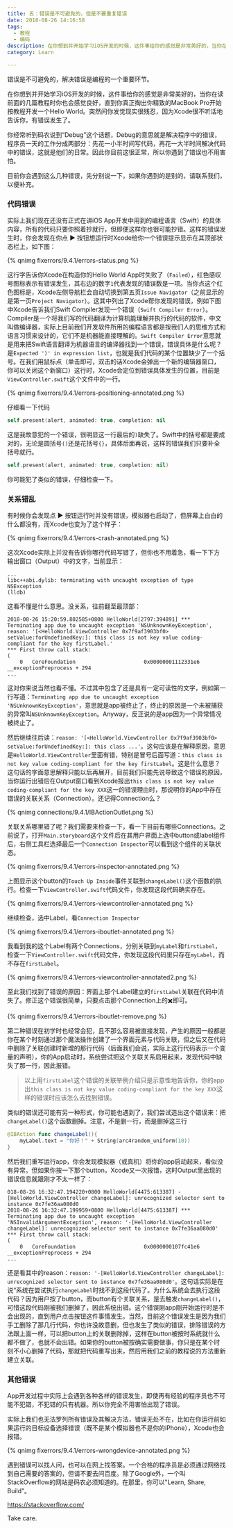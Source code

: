 ```yaml
---
title: 五：错误是不可避免的，但是不要重复错误
date: 2018-08-26 14:16:58
tags: 
  - 教程
  - 编码
description: 在你想到并开始学习iOS开发的时候，这件事给你的感觉是非常美好的，当你在读前面的几篇教程时你也会感觉良好，直到你真正掏出你精致的MacBook Pro开始按教程开发一个Hello World。突然间你发觉现实很残忍，因为Xcode很不听话地告诉你，有错误发生了。错误是不可避免的，解决错误是编程的一个重要环境。你经常听到码农说到“Debug”这个话题，Debug的意思就是解决程序中的错误，程序员一天的工作分成两部分：先花一小半时间写代码，再花一大半时间解决代码中的错误，这就是他们的日常。因此你目前这很正常，所以你遇到了错误也不用害怕。
category: Learn

---
```

<!-- block -->
错误是不可避免的，解决错误是编程的一个重要环节。
<!-- block -->

在你想到并开始学习iOS开发的时候，这件事给你的感觉是非常美好的，当你在读前面的几篇教程时你也会感觉良好，直到你真正掏出你精致的MacBook Pro开始按教程开发一个Hello World。突然间你发觉现实很残忍，因为Xcode很不听话地告诉你，有错误发生了。

你经常听到码农说到“Debug”这个话题，Debug的意思就是解决程序中的错误，程序员一天的工作分成两部分：先花一小半时间写代码，再花一大半时间解决代码中的错误，这就是他们的日常。因此你目前这很正常，所以你遇到了错误也不用害怕。

目前你会遇到这么几种错误，先分别说一下，如果你遇到的是别的，请联系我们，以便补充。

### 代码错误

实际上我们现在还没有正式在讲iOS App开发中用到的编程语言（Swift）的具体内容，所有的代码只要你照着抄就行，但即便这样你也很可能抄错。这样的错误发生时，你会发现在你点 ▶ 按钮想运行时Xcode给你一个错误提示显示在其顶部状态栏上，如下图：

{% qnimg fixerrors/9.4.1/errors-status.png %}

这行字告诉你Xcode在构造你的Hello World App时失败了（`Failed`），红色感叹号图标表示有错误发生，其右边的数字`1`代表发现的错误数是一项。当你点这个红色图标是，Xcode左侧导航栏会自动切换到第五页`Issue Navigator`（之前显示的是第一页`Project Navigator`）。这其中列出了Xcode帮你发现的错误，例如下图中Xcode告诉我们Swift Compiler发现一个错误（`Swift Compiler Error`）。Compiler是一个将我们写的代码翻译为计算机能理解并执行的代码的软件，中文叫做编译器，实际上目前我们开发软件所用的编程语言都是按我们人的思维方式和语言习惯来设计的，它们不是机器能直接理解的。`Swift Compiler Error`意思就是用来把Swift语言翻译为机器语言的编译器找到一个错误，错误具体是什么呢？是`Expected ')' in expression list`，也就是我们代码的某个位置缺少了一个括号。在我们用鼠标点（单击即可，双击的话Xcode会弹出一个新的编辑器窗口，你可以关闭这个新窗口）这行时，Xcode会定位到错误具体发生的位置，目前是`ViewController.swift`这个文件中的一行。

{% qnimg fixerrors/9.4.1/errors-positioning-annotated.png %}

仔细看一下代码

``` swift
self.present(alert, animated: true, completion: nil
```

这是我故意犯的一个错误，很明显这一行最后的`)`缺失了。Swift中的括号都是要成对的，无论是圆括号`()`还是花括号`{}`，具体后面再说，这样的错误我们只要补全括号就行。

``` swift
self.present(alert, animated: true, completion: nil)
```

你可能犯了类似的错误，仔细检查一下。

### 关系错乱

有时候你会发现点 ▶ 按钮运行时并没有错误，模拟器也启动了，但屏幕上白白的什么都没有，而Xcode也变为了这个样子：

{% qnimg fixerrors/9.4.1/errors-crash-annotated.png %}

这次Xcode实际上并没有告诉你哪行代码写错了，但你也不用着急，看一下下方输出窗口（Output）中的文字，当前显示：

``` 
...
libc++abi.dylib: terminating with uncaught exception of type NSException
(lldb) 
```

这看不懂是什么意思。没关系，往前翻至最顶部：

```
2018-08-26 15:20:59.802585+0800 HelloWorld[2797:394891] *** Terminating app due to uncaught exception 'NSUnknownKeyException', reason: '[<HelloWorld.ViewController 0x7f9af3903bf0> setValue:forUndefinedKey:]: this class is not key value coding-compliant for the key firstLabel.'
*** First throw call stack:
(
	0   CoreFoundation                      0x00000001112331e6 __exceptionPreprocess + 294
...

```

这对你来说当然也看不懂。不过其中包含了还是具有一定可读性的文字，例如第一行写道：`Terminating app due to uncaught exception 'NSUnknownKeyException'`，意思就是app被终止了，终止的原因是一个未被捕获的异常叫`NSUnknownKeyException`。Anyway，反正说的是app因为一个异常情况被终止了。

然后继续往后读：`reason: '[<HelloWorld.ViewController 0x7f9af3903bf0> setValue:forUndefinedKey:]: this class ...'`。这句应该是在解释原因，意思是`HelloWorld.ViewController`里面有错，特别是冒号后面写道：`this class is not key value coding-compliant for the key firstLabel`。这是什么意思？这句话的字面意思解释只能以后再展开，目前我们只能先说导致这个错误的原因，当你运行出错后在Output窗口看到Xcode报出`this class is not key value coding-compliant for the key XXX`这一的错误理由时，那说明你的App中存在错误的关联关系（Connection）。还记得Connection么？

{% qnimg connections/9.4.1/IBActionOutlet.png %}

关联关系哪里错了呢？我们需要来检查一下，看一下目前有哪些Connections。之前说了，打开`Main.storyboard`这个文件后在其用户界面上选中button或label组件后，右侧工具栏选择最后一个`Connection Inspector`可以看到这个组件的关联状态。

{% qnimg fixerrors/9.4.1/errors-inspector-annotated.png %}

上图显示这个button的`Touch Up Inside`事件关联到`changeLabel()`这个函数的执行。检查一下`ViewController.swift`代码文件，你发现这段代码确实存在。

{% qnimg fixerrors/9.4.1/errors-viewcontroller-annotated.png %}

继续检查，选中Label，看`Connection Inspector`


{% qnimg fixerrors/9.4.1/errors-iboutlet-annotated.png %}

我看到我的这个Label有两个Connections，分别关联到`myLabel`和`firstLabel`，检查一下`ViewController.swift`代码文件，你发现这段代码里只存在`myLabel`，而不存在`firstLabel`。

{% qnimg fixerrors/9.4.1/errors-viewcontroller-annotated2.png %}

至此我们找到了错误的原因：界面上那个Label建立的`firstLabel`关联在代码中消失了。修正这个错误很简单，只要点击那个Connection上的✖️即可。

{% qnimg fixerrors/9.4.1/errors-iboutlet-remove.png %}

第二种错误在初学时也经常会犯，且不那么容易被直接发现，产生的原因一般都是你在某个时刻通过那个魔法操作创建了一个界面元素与代码关联，但之后又在代码中删除了关联创建时新增的那行代码（后面我们会说，实际上这行代码表示一个变量的声明），你的App启动时，系统尝试把这个关联关系启用起来，发现代码中缺失了那一行，因此报错。

> 以上用`firstLabel`这个错误的关联举例介绍只是示意性地告诉你，你的app出`this class is not key value coding-compliant for the key XXX`这样的错误时应该怎么去找到错误。

类似的错误还可能有另一种形式，你可能也遇到了，我们尝试造出这个错误来：把`changeLabel()`这个函数删掉。注意，不是删一行，而是删掉这三行

``` swift
@IBAction func changeLabel(){
    myLabel.text = "你好！" + String(arc4random_uniform(10))
}
```

然后我们重写运行app，你会发现模拟器（或真机）将你的app启动起来，看似没有异常。但如果你按一下那个button，Xcode又一次报错，这时Output里出现的错误信息就跟刚才不太一样了：

```
018-08-26 16:32:47.194220+0800 HelloWorld[4475:613387] -[HelloWorld.ViewController changeLabel]: unrecognized selector sent to instance 0x7fe36aa080d0
2018-08-26 16:32:47.199959+0800 HelloWorld[4475:613387] *** Terminating app due to uncaught exception 'NSInvalidArgumentException', reason: '-[HelloWorld.ViewController changeLabel]: unrecognized selector sent to instance 0x7fe36aa080d0'
*** First throw call stack:
(
	0   CoreFoundation                      0x0000000107fc41e6 __exceptionPreprocess + 294
...
```

还是看其中的reason：`reason: '-[HelloWorld.ViewController changeLabel]: unrecognized selector sent to instance 0x7fe36aa080d0'`。这句话实际是在说“系统在尝试执行`changeLabel`时找不到这段代码了。为什么系统会去执行这段代码？因为用户按了button，而button有个关联关系，是去触发`changeLabel()`，可惜这段代码刚被我们删掉了，因此系统出错。这个错误刚app刚开始运行时是不会出现的，直到用户点击按钮这件事情发生。当然，目前这个错误发生是因为我们手工删除了那几行代码，你也许没故意删，但也发生了类似的错误，排除错误的方法跟上面一样，可以把button上的关联删除掉，这样在button被按时系统就什么都不做了，也就不会出错。如果你的button被按确实需要做事，你只是在某个时刻不小心删掉了代码，那就把代码重写出来，然后用我们之前的教程说的方法重新建立关联。


<!-- 还有一种方式，我们可以选中`View Controller`，然后在`Connection Inspector`中就能看到其以下的所有组件的关联关系。  -->

### 其他错误

App开发过程中实际上会遇到各种各样的错误发生，即使再有经验的程序员也不可能不犯错，不犯错的只有机器。所以你完全不用害怕出现了错误。

实际上我们也无法罗列所有错误及其解决方法，错误无处不在，比如在你运行前如果运行的目标设备选择错误（既不是某个模拟器也不是你的iPhone），Xcode也会报错。

{% qnimg fixerrors/9.4.1/errors-wrongdevice-annotated.png %}


遇到错误可以找人问，也可以在网上找答案。一个合格的程序员是必须通过网络找到自己需要的答案的，但请不要去问百度。除了Google外，一个叫StackOverflow的网站是码农必须知道的。在那里，你可以"Learn, Share, Build"。

https://stackoverflow.com/

Take care.


